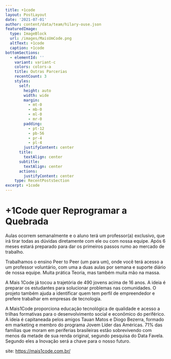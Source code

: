 ```yaml
---
title: +1code
layout: PostLayout
date: '2021-07-01'
author: content/data/team/hilary-ouse.json
featuredImage:
  type: ImageBlock
  url: /images/MaisUmCode.png
  altText: +1code
  caption: +1code
bottomSections:
  - elementId: ''
    variant: variant-c
    colors: colors-a
    title: Outras Parcerias
    recentCount: 3
    styles:
      self:
        height: auto
        width: wide
        margin:
          - mt-0
          - mb-0
          - ml-0
          - mr-0
        padding:
          - pt-12
          - pb-56
          - pr-4
          - pl-4
        justifyContent: center
      title:
        textAlign: center
      subtitle:
        textAlign: center
      actions:
        justifyContent: center
    type: RecentPostsSection
excerpt: +1code
---
```

# +1Code quer Reprogramar a Quebrada 

Aulas ocorrem semanalmente e o aluno terá um professor(a) exclusivo, que irá tirar todas as dúvidas diretamente com ele ou com nossa equipe. Após 6 meses estará preparado  para dar os primeiros passos rumo ao mercado de trabalho.

Trabalhamos o ensino Peer to Peer (um para um), onde você terá acesso a um professor voluntário, com uma a duas aulas por semana e suporte diário de nossa equipe. Muita prática Teoria, mas também muita mão na massa.

A Mais 1Code já tocou a trajetória de 490 jovens acima de 16 anos. A ideia é preparar os estudantes para solucionar problemas nas comunidades. O projeto também ajuda a identificar quem tem perfil de empreendedor e prefere trabalhar em empresas de tecnologia.

A Mais1Code proporciona educação tecnológica de qualidade e acesso a trilhas formativas para o desenvolvimento social e econômico do periférico. A ideia é capitaneada pelos amigos Tauan Matos e Diogo Bezerra, formado em marketing e membro do programa Jovem Líder das Américas. 71% das famílias que moram em periferias brasileiras estão sobrevivendo com menos da metade de sua renda original, segundo pesquisa do Data Favela. Segundo eles a Inovação será a chave para o nosso futuro.

site: https://mais1code.com.br/
